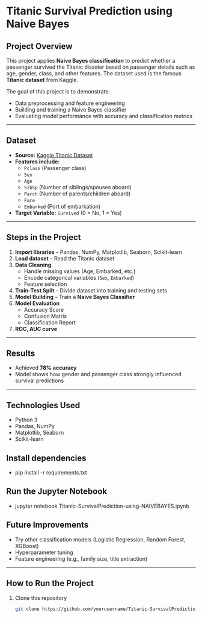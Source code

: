 # Titanic Survival Prediction using Naive Bayes

##  Project Overview
This project applies **Naive Bayes classification** to predict whether a passenger survived the Titanic disaster based on passenger details such as age, gender, class, and other features. The dataset used is the famous **Titanic dataset** from Kaggle.

The goal of this project is to demonstrate:
- Data preprocessing and feature engineering
- Building and training a Naive Bayes classifier
- Evaluating model performance with accuracy and classification metrics

---

##  Dataset
- **Source:** [Kaggle Titanic Dataset](https://www.kaggle.com/c/titanic)
- **Features include:**
  - `Pclass` (Passenger class)
  - `Sex`
  - `Age`
  - `SibSp` (Number of siblings/spouses aboard)
  - `Parch` (Number of parents/children aboard)
  - `Fare`
  - `Embarked` (Port of embarkation)
- **Target Variable:** `Survived` (0 = No, 1 = Yes)

---

##  Steps in the Project
1. **Import libraries** – Pandas, NumPy, Matplotlib, Seaborn, Scikit-learn  
2. **Load dataset** – Read the Titanic dataset  
3. **Data Cleaning**  
   - Handle missing values (Age, Embarked, etc.)  
   - Encode categorical variables (`Sex`, `Embarked`)  
   - Feature selection  
4. **Train-Test Split** – Divide dataset into training and testing sets  
5. **Model Building** – Train a **Naive Bayes Classifier**  
6. **Model Evaluation**  
   - Accuracy Score  
   - Confusion Matrix  
   - Classification Report  
7. **ROC, AUC curve**
---

##  Results
- Achieved **78% accuracy** 
- Model shows how gender and passenger class strongly influenced survival predictions  

---

## Technologies Used
- Python 3  
- Pandas, NumPy  
- Matplotlib, Seaborn  
- Scikit-learn

 ##  Install dependencies
 - pip install -r requirements.txt

## Run the Jupyter Notebook
- jupyter notebook Titanic-SurvivalPrediction-using-NAIVEBAYES.ipynb

## Future Improvements
- Try other classification models (Logistic Regression, Random Forest, XGBoost)
- Hyperparameter tuning
- Feature engineering (e.g., family size, title extraction)
---

##  How to Run the Project
1. Clone this repository  
   ```bash
   git clone https://github.com/yourusername/Titanic-SurvivalPrediction-using-NaiveBayes.git

